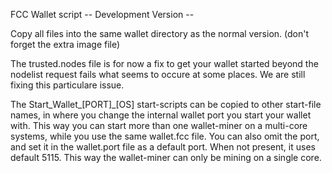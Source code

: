 FCC Wallet script
-- Development Version --

Copy all files into the same wallet directory as the normal version. (don't forget the extra image file)


The trusted.nodes file is for now a fix to get your wallet started beyond the nodelist request fails what seems to occure at some places. We are still fixing this particulare issue.


The Start_Wallet_[PORT]_[OS] start-scripts can be copied to other start-file names, in where you change the internal wallet port you start your wallet with. This way you can start more than one wallet-miner on a multi-core systems, while you use the same wallet.fcc file. You can also omit the port, and set it in the wallet.port file as a default port. When not present, it uses default 5115. This way the wallet-miner can only be mining on a single core.
